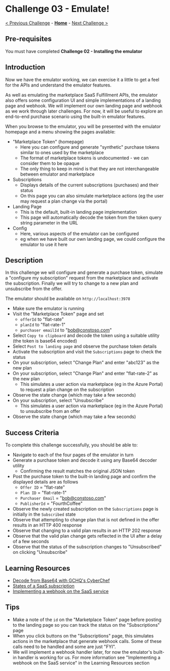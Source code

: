 # Challenge 03 - Emulate!

[< Previous Challenge](./Challenge-02.md) - **[Home](../README.md)** - [Next Challenge >](./Challenge-04.md)

## Pre-requisites

You must have completed **Challenge 02 - Installing the emulator**

## Introduction

Now we have the emulator working, we can exercise it a little to get a feel for the APIs and understand the emulator features.

As well as emulating the marketplace SaaS Fulfillment APIs, the emulator also offers some configuration UI and simple
implementations of a landing page and webhook. We will implement our own landing page and webhook as we work through
later challenges. For now, it will be useful to explore an end-to-end purchase scenario using the built-in emulator features.

When you browse to the emulator, you will be presented with the emulator homepage and a menu showing the pages available:

- "Marketplace Token" (homepage)
  - Here you can configure and generate "synthetic" purchase tokens similar to ones used by the marketplace
  - The format of marketplace tokens is undocumented - we can consider them to be opaque
  - The only thing to keep in mind is that they are not interchangeable between emulator and marketplace
- Subscriptions
  - Displays details of the current subscriptions (purchases) and their status
  - On this page you can also simulate marketplace actions (eg the user may request a plan change via the portal)
- Landing Page
  - This is the default, built-in landing page implementation
  - This page will automatically decode the token from the token query string parameter in the URL
- Config
  - Here, various aspects of the emulator can be configured
  - eg when we have built our own landing page, we could configure the emulator to use it here

## Description

In this challenge we will configure and generate a purchase token, simulate a "configure my subscription" request from
the marketplace and activate the subscription. Finally we will try to change to a new plan and unsubscribe from the offer.

The emulator should be available on `http://localhost:3978`

- Make sure the emulator is running
- Visit the "Marketplace Token" page and set
  - `offerId` to "flat-rate"
  - `planId` to "flat-rate-1"
  - `purchaser emailId` to "bob@constoso.com"
- Select `Copy to clipboard` and decode the token using a suitable utility (the token is base64 encoded)
- Select `Post to landing page` and observe the purchase token details
- Activate the subscription and visit the `Subscriptions` page to check the status
- On your subscription, select "Change Plan" and enter "abc123" as the new plan
- On your subscription, select "Change Plan" and enter "flat-rate-2" as the new plan
  - This simulates a user action via marketplace (eg in the Azure Portal) to request a plan change on the subscription
- Observe the state change (which may take a few seconds)
- On your subscription, select "Unsubscribe"
  - This simulates a user action via marketplace (eg in the Azure Portal) to unsubscribe from an offer
- Observe the state change (which may take a few seconds)

## Success Criteria

To complete this challenge successfully, you should be able to:

- Navigate to each of the four pages of the emulator in turn
- Generate a purchase token and decode it using any Base64 decoder utility
  - Confirming the result matches the original JSON token
- Post the purchase token to the built-in landing page and confirm the displayed details are as follows
  - `Offer ID` = "flat-rate"
  - `Plan ID` = "flat-rate-1"
  - `Purchaser Email` = "bob@constoso.com"
  - `PublisherId` = "FourthCoffee"
- Observe the newly created subscription on the `Subscriptions` page is initially in the `Subscribed` state
- Observe that attempting to change plan that is not defined in the offer results in an HTTP 400 response
- Observe that changing to a valid plan results in an HTTP 202 response
- Observe that the valid plan change gets reflected in the UI after a delay of a few seconds
- Observe that the status of the subscription changes to "Unsubscribed" on clicking "Unsubscribe"

## Learning Resources

- [Decode from Base64 with GCHQ's CyberChef](https://gchq.github.io/CyberChef/)
- [States of a SaaS subscription](https://learn.microsoft.com/azure/marketplace/partner-center-portal/pc-saas-fulfillment-life-cycle#states-of-a-saas-subscription)
- [Implementing a webhook on the SaaS service](https://learn.microsoft.com/azure/marketplace/partner-center-portal/pc-saas-fulfillment-webhook)

## Tips

- Make a note of the `id` on the "Marketplace Token" page before posting to the landing page so you can track the
status on the "Subscriptions" page
- When you click buttons on the "Subscriptions" page, this simulates actions in the marketplace that generate webhook calls.
Some of these calls need to be handled and some are just "FYI".
- We will implement a webhook handler later, for now the emulator's built-in handler is working for us. For more
information see "Implementing a webhook on the SaaS service" in the Learning Resources section
